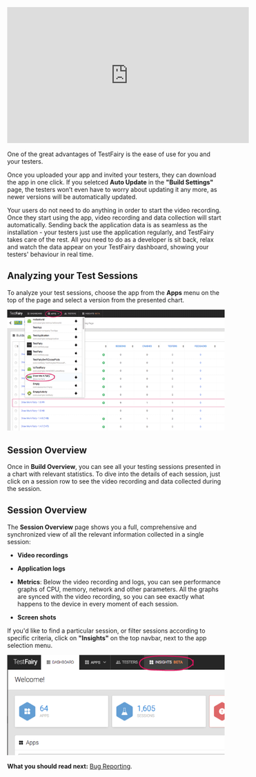 <!--# Testing your Application-->

<iframe width="560" height="315" src="https://www.youtube.com/embed/DhRX5UukvPM?start=141" frameborder="0" allowfullscreen></iframe>



One of the great advantages of TestFairy is the ease of use for you and your testers. 

Once you uploaded your app and invited your testers, they can download the app in one click. If you seletced **Auto Update** in the **"Build Settings"** page, the testers won’t even have to worry about updating it any more, as newer versions will be automatically updated. 

Your users do not need to do anything in order to start the video recording. Once they start using the app, video recording and data collection will start automatically. Sending back the application data is as seamless as the installation - your testers just use the application regularly, and TestFairy takes care of the rest. All you need to do as a developer is sit back, relax and watch the data appear on your TestFairy dashboard, showing your testers' behaviour in real time.

## Analyzing your Test Sessions

To analyze your test sessions, choose the app from the **Apps** menu on the top of the page and select a version from the presented chart. 

<!-- ![ alt choose-build](../../img/app/choose-build-detail.png) -->
<img src="../../img/app/choose-build-detail.png" width="800"/>

## <a id="testing_overview"></a> Session Overview

Once in **Build Overview**, you can see all your testing sessions presented in a chart with relevant statistics.
To dive into the details of each session, just click on a session row to see the video recording and data collected during the session.


## Session Overview

The **Session Overview** page shows you a full, comprehensive and synchronized view of all the relevant information collected in a single session:

 * **Video recordings**
   
 * **Application logs**

 * **Metrics**: Below the video recording and logs, you can see performance graphs of CPU, memory, network and other parameters. All the graphs are synced with the video recording, so you can see exactly what happens to the device in every moment of each session.
  
 * **Screen shots**



If you'd like to find a particular session, or filter sessions according to specific criteria, click on **"Insights"** on the top navbar, next to the app selection menu.


  ![ alt insights-btn](../../img/app/insights-btn.png)


 

**What you should read next:** [Bug Reporting](Bug_Reporting.html).

